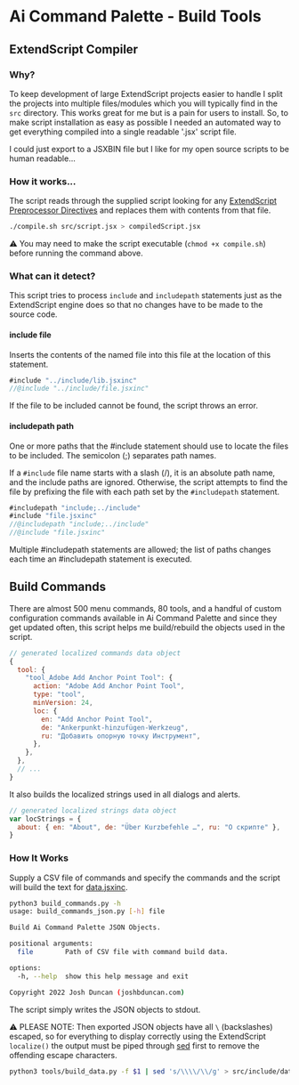 # Ai Command Palette - Build Tools

## ExtendScript Compiler

### Why?

To keep development of large ExtendScript projects easier to handle I split the projects into multiple files/modules which you will typically find in the `src` directory. This works great for me but is a pain for users to install. So, to make script installation as easy as possible I needed an automated way to get everything compiled into a single readable '.jsx' script file.

I could just export to a JSXBIN file but I like for my open source scripts to be human readable...

### How it works...

The script reads through the supplied script looking for any [ExtendScript Preprocessor Directives](https://extendscript.docsforadobe.dev/extendscript-tools-features/preprocessor-directives.html) and replaces them with contents from that file.

```bash
./compile.sh src/script.jsx > compiledScript.jsx
```

⚠️ You may need to make the script executable (`chmod +x compile.sh`) before running the command above.

### What can it detect?

This script tries to process `include` and `includepath` statements just as the ExtendScript engine does so that no changes have to be made to the source code.

#### include file

Inserts the contents of the named file into this file at the location of this statement.

```javascript
#include "../include/lib.jsxinc"
//@include "../include/file.jsxinc"
```

If the file to be included cannot be found, the script throws an error.

#### includepath path

One or more paths that the #include statement should use to locate the files to be included. The semicolon (;) separates path names.

If a `#include` file name starts with a slash (/), it is an absolute path name, and the include paths are ignored. Otherwise, the script attempts to find the file by prefixing the file with each path set by the `#includepath` statement.

```javascript
#includepath "include;../include"
#include "file.jsxinc"
//@includepath "include;../include"
//@include "file.jsxinc"
```

Multiple #includepath statements are allowed; the list of paths changes each time an #includepath statement is executed.

## Build Commands

There are almost 500 menu commands, 80 tools, and a handful of custom configuration commands available in Ai Command Palette and since they get updated often, this script helps me build/rebuild the objects used in the script.

```javascript
// generated localized commands data object
{
  tool: {
    "tool_Adobe Add Anchor Point Tool": {
      action: "Adobe Add Anchor Point Tool",
      type: "tool",
      minVersion: 24,
      loc: {
        en: "Add Anchor Point Tool",
        de: "Ankerpunkt-hinzufügen-Werkzeug",
        ru: "Добавить опорную точку Инструмент",
      },
    },
  },
  // ...
}
```

It also builds the localized strings used in all dialogs and alerts.

```javascript
// generated localized strings data object
var locStrings = {
  about: { en: "About", de: "Über Kurzbefehle …", ru: "О скрипте" },
}
```

### How It Works

Supply a CSV file of commands and specify the commands and the script will build the text for [data.jsxinc](/src/include/data.jsxinc).

```bash
python3 build_commands.py -h                                           
usage: build_commands_json.py [-h] file

Build Ai Command Palette JSON Objects.

positional arguments:
  file        Path of CSV file with command build data.

options:
  -h, --help  show this help message and exit

Copyright 2022 Josh Duncan (joshbduncan.com)
```

The script simply writes the JSON objects to stdout.

⚠️ PLEASE NOTE: Then exported JSON objects have all `\` (backslashes) escaped, so for everything to display correctly using the ExtendScript `localize()` the output must be piped through [sed](https://www.gnu.org/software/sed/manual/sed.html) first to remove the offending escape characters.

```bash
python3 tools/build_data.py -f $1 | sed 's/\\\\/\\/g' > src/include/data.jsxinc 
```